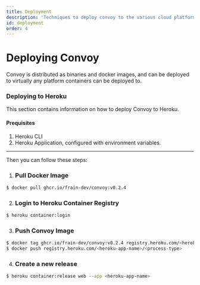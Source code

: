 ```yaml
---
title: Deployment
description: 'Techniques to deploy convoy to the various cloud platforms'
id: deployment
order: 4
---
```


# Deploying Convoy

Convoy is distributed as binaries and docker images, and can be deployed to virtually any platform containers can be deployed to.

### Deploying to Heroku

This section contains information on how to deploy Convoy to Heroku.

#### Prequisites

1. Heroku CLI
2. Heroku Application, configured with environment variables.

---

Then you can follow these steps:

1. ### Pull Docker Image

```bash
$ docker pull ghcr.io/frain-dev/convoy:v0.2.4
```

2. ### Login to Heroku Container Registry

```bash
$ heroku container:login
```

3. ### Push Convoy Image

```bash
$ docker tag ghcr.io/frain-dev/convoy:v0.2.4 registry.heroku.com/<heroku-app-name>/<process-type>
$ docker push registry.heroku.com/<heroku-app-name>/<process-type>
```

4. ### Create a new release

```bash
$ heroku container:release web --app <heroku-app-name>
```

